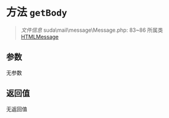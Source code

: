 # 方法 `getBody`

> *文件信息* suda\mail\message\Message.php: 83~86
> 所属类 [HTMLMessage](../HTMLMessage.md)




## 参数


无参数


## 返回值

无返回值
